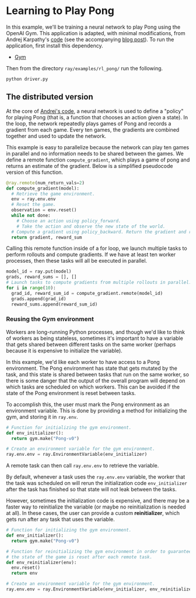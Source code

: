 # Learning to Play Pong

In this example, we'll be training a neural network to play Pong using the
OpenAI Gym. This application is adapted, with minimal modifications, from Andrej
Karpathy's
[code](https://gist.github.com/karpathy/a4166c7fe253700972fcbc77e4ea32c5) (see
the accompanying [blog post](http://karpathy.github.io/2016/05/31/rl/)). To run
the application, first install this dependency.

- [Gym](https://gym.openai.com/)

Then from the directory `ray/examples/rl_pong/` run the following.

```
python driver.py
```

## The distributed version

At the core of [Andrej's
code](https://gist.github.com/karpathy/a4166c7fe253700972fcbc77e4ea32c5), a
neural network is used to define a "policy" for playing Pong (that is, a
function that chooses an action given a state). In the loop, the network
repeatedly plays games of Pong and records a gradient from each game. Every ten
games, the gradients are combined together and used to update the network.

This example is easy to parallelize because the network can play ten games in
parallel and no information needs to be shared between the games. We define a
remote function `compute_gradient`, which plays a game of pong and returns an
estimate of the gradient. Below is a simplified pseudocode version of this
function.

```python
@ray.remote(num_return_vals=2)
def compute_gradient(model):
  # Retrieve the game environment.
  env = ray.env.env
  # Reset the game.
  observation = env.reset()
  while not done:
    # Choose an action using policy_forward.
    # Take the action and observe the new state of the world.
  # Compute a gradient using policy_backward. Return the gradient and reward.
  return gradient, reward_sum
```

Calling this remote function inside of a for loop, we launch multiple tasks to
perform rollouts and compute gradients. If we have at least ten worker
processes, then these tasks will all be executed in parallel.

```python
model_id = ray.put(model)
grads, reward_sums = [], []
# Launch tasks to compute gradients from multiple rollouts in parallel.
for i in range(10):
  grad_id, reward_sum_id = compute_gradient.remote(model_id)
  grads.append(grad_id)
  reward_sums.append(reward_sum_id)
```

### Reusing the Gym environment

Workers are long-running Python processes, and though we'd like to think of
workers as being stateless, sometimes it's important to have a variable that
gets shared between different tasks on the same worker (perhaps because it is
expensive to initialize the variable).

In this example, we'd like each worker to have access to a Pong environment. The
Pong environment has state that gets mutated by the task, and this state is
shared between tasks that run on the same worker, so there is some danger that
the output of the overall program will depend on which tasks are scheduled on
which workers. This can be avoided if the state of the Pong environment is reset
between tasks.

To accomplish this, the user must mark the Pong environment as an environment
variable. This is done by providing a method for initializing the gym, and
storing it in `ray.env`.

```python
# Function for initializing the gym environment.
def env_initializer():
  return gym.make("Pong-v0")

# Create an environment variable for the gym environment.
ray.env.env = ray.EnvironmentVariable(env_initializer)
```

A remote task can then call `ray.env.env` to retrieve the variable.

By default, whenever a task uses the `ray.env.env` variable, the worker
that the task was scheduled on will rerun the initialization code
`env_initializer` after the task has finished so that state will not leak
between the tasks.

However, sometimes the initialization code is expensive, and there may be a
faster way to reinitialize the variable (or maybe no reinitialization is needed
at all). In these cases, the user can provide a custom **reinitializer**, which
gets run after any task that uses the variable.

```python
# Function for initializing the gym environment.
def env_initializer():
  return gym.make("Pong-v0")

# Function for reinitializing the gym environment in order to guarantee that
# the state of the game is reset after each remote task.
def env_reinitializer(env):
  env.reset()
  return env

# Create an environment variable for the gym environment.
ray.env.env = ray.EnvironmentVariable(env_initializer, env_reinitializer)
```
